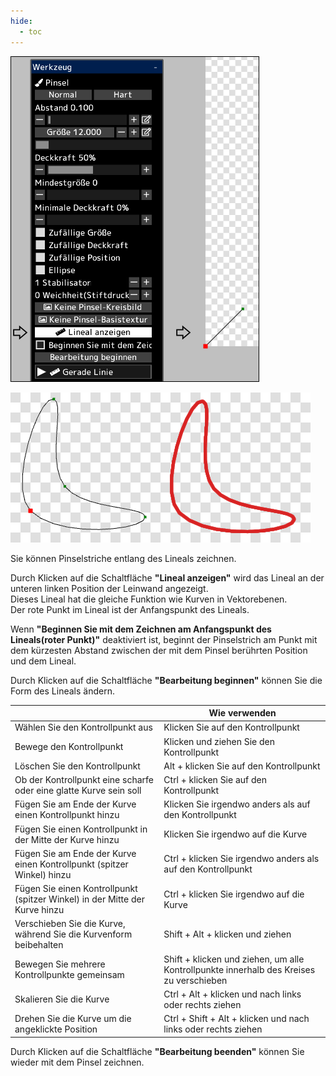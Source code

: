 ```yaml
---
hide:
  - toc
---
```


<!-- https://steamcommunity.com/sharedfiles/filedetails/?id=2969761251 -->

![ruler_brush](./image/ruler_brush.png)

![ruler_brush_1](./image/ruler_brush_1.png)

Sie können Pinselstriche entlang des Lineals zeichnen.

Durch Klicken auf die Schaltfläche __"Lineal anzeigen"__ wird das Lineal an der unteren linken Position der Leinwand angezeigt. <br />
Dieses Lineal hat die gleiche Funktion wie Kurven in Vektorebenen. <br />
Der rote Punkt im Lineal ist der Anfangspunkt des Lineals.

Wenn __"Beginnen Sie mit dem Zeichnen am Anfangspunkt des Lineals(roter Punkt)"__ deaktiviert ist, beginnt der Pinselstrich am Punkt mit dem kürzesten Abstand zwischen der mit dem Pinsel berührten Position und dem Lineal.

Durch Klicken auf die Schaltfläche __"Bearbeitung beginnen"__ können Sie die Form des Lineals ändern.

|  | Wie verwenden |
| ------ | ----------- |
| Wählen Sie den Kontrollpunkt aus | Klicken Sie auf den Kontrollpunkt |
| Bewege den Kontrollpunkt         | Klicken und ziehen Sie den Kontrollpunkt |
| Löschen Sie den Kontrollpunkt    | Alt + klicken Sie auf den Kontrollpunkt |
| Ob der Kontrollpunkt eine scharfe oder eine glatte Kurve sein soll | Ctrl + klicken Sie auf den Kontrollpunkt |
| Fügen Sie am Ende der Kurve einen Kontrollpunkt hinzu | Klicken Sie irgendwo anders als auf den Kontrollpunkt |
| Fügen Sie einen Kontrollpunkt in der Mitte der Kurve hinzu | Klicken Sie irgendwo auf die Kurve |
| Fügen Sie am Ende der Kurve einen Kontrollpunkt (spitzer Winkel) hinzu | Ctrl + klicken Sie irgendwo anders als auf den Kontrollpunkt |
| Fügen Sie einen Kontrollpunkt (spitzer Winkel) in der Mitte der Kurve hinzu | Ctrl + klicken Sie irgendwo auf die Kurve |
| Verschieben Sie die Kurve, während Sie die Kurvenform beibehalten | Shift + Alt + klicken und ziehen |
| Bewegen Sie mehrere Kontrollpunkte gemeinsam | Shift + klicken und ziehen, um alle Kontrollpunkte innerhalb des Kreises zu verschieben |
| Skalieren Sie die Kurve | Ctrl + Alt + klicken und nach links oder rechts ziehen |
| Drehen Sie die Kurve um die angeklickte Position | Ctrl + Shift + Alt + klicken und nach links oder rechts ziehen |

Durch Klicken auf die Schaltfläche __"Bearbeitung beenden"__ können Sie wieder mit dem Pinsel zeichnen.
